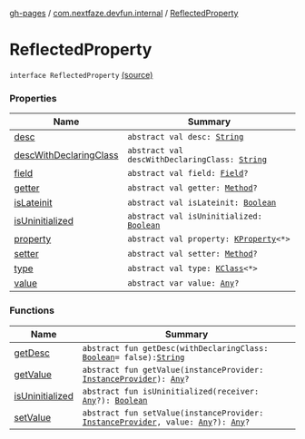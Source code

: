 [gh-pages](../../index.md) / [com.nextfaze.devfun.internal](../index.md) / [ReflectedProperty](./index.md)

# ReflectedProperty

`interface ReflectedProperty` [(source)](https://github.com/NextFaze/dev-fun/tree/master/devfun/src/main/java/com/nextfaze/devfun/internal/Reflected.kt#L62)

### Properties

| Name | Summary |
|---|---|
| [desc](desc.md) | `abstract val desc: `[`String`](https://kotlinlang.org/api/latest/jvm/stdlib/kotlin/-string/index.html) |
| [descWithDeclaringClass](desc-with-declaring-class.md) | `abstract val descWithDeclaringClass: `[`String`](https://kotlinlang.org/api/latest/jvm/stdlib/kotlin/-string/index.html) |
| [field](field.md) | `abstract val field: `[`Field`](https://developer.android.com/reference/java/lang/reflect/Field.html)`?` |
| [getter](getter.md) | `abstract val getter: `[`Method`](https://developer.android.com/reference/java/lang/reflect/Method.html)`?` |
| [isLateinit](is-lateinit.md) | `abstract val isLateinit: `[`Boolean`](https://kotlinlang.org/api/latest/jvm/stdlib/kotlin/-boolean/index.html) |
| [isUninitialized](is-uninitialized.md) | `abstract val isUninitialized: `[`Boolean`](https://kotlinlang.org/api/latest/jvm/stdlib/kotlin/-boolean/index.html) |
| [property](property.md) | `abstract val property: `[`KProperty`](https://kotlinlang.org/api/latest/jvm/stdlib/kotlin.reflect/-k-property/index.html)`<*>` |
| [setter](setter.md) | `abstract val setter: `[`Method`](https://developer.android.com/reference/java/lang/reflect/Method.html)`?` |
| [type](type.md) | `abstract val type: `[`KClass`](https://kotlinlang.org/api/latest/jvm/stdlib/kotlin.reflect/-k-class/index.html)`<*>` |
| [value](value.md) | `abstract var value: `[`Any`](https://kotlinlang.org/api/latest/jvm/stdlib/kotlin/-any/index.html)`?` |

### Functions

| Name | Summary |
|---|---|
| [getDesc](get-desc.md) | `abstract fun getDesc(withDeclaringClass: `[`Boolean`](https://kotlinlang.org/api/latest/jvm/stdlib/kotlin/-boolean/index.html)` = false): `[`String`](https://kotlinlang.org/api/latest/jvm/stdlib/kotlin/-string/index.html) |
| [getValue](get-value.md) | `abstract fun getValue(instanceProvider: `[`InstanceProvider`](../../com.nextfaze.devfun.inject/-instance-provider/index.md)`): `[`Any`](https://kotlinlang.org/api/latest/jvm/stdlib/kotlin/-any/index.html)`?` |
| [isUninitialized](is-uninitialized.md) | `abstract fun isUninitialized(receiver: `[`Any`](https://kotlinlang.org/api/latest/jvm/stdlib/kotlin/-any/index.html)`?): `[`Boolean`](https://kotlinlang.org/api/latest/jvm/stdlib/kotlin/-boolean/index.html) |
| [setValue](set-value.md) | `abstract fun setValue(instanceProvider: `[`InstanceProvider`](../../com.nextfaze.devfun.inject/-instance-provider/index.md)`, value: `[`Any`](https://kotlinlang.org/api/latest/jvm/stdlib/kotlin/-any/index.html)`?): `[`Any`](https://kotlinlang.org/api/latest/jvm/stdlib/kotlin/-any/index.html)`?` |

